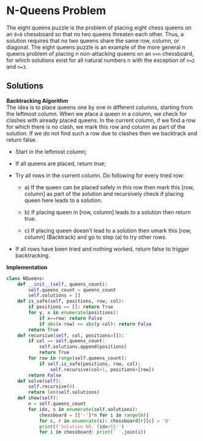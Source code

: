 # N-Queens Problem
The eight queens puzzle is the problem of placing eight chess queens on an `8×8` chessboard so that no two queens threaten each other. Thus, a solution requires that no two queens share the same row, column, or diagonal. The eight queens puzzle is an example of the more general n queens problem of placing n non-attacking queens on an `n×n` chessboard, for which solutions exist for all natural numbers n with the exception of `n=2` and `n=3`.

## Solutions
**Backtracking Algorithm** <br>
The idea is to place queens one by one in different columns, starting from the leftmost column. When we place a queen in a column, we check for clashes with already placed queens. In the current column, if we find a row for which there is no clash, we mark this row and column as part of the solution. If we do not find such a row due to clashes then we backtrack and return false.

+ Start in the leftmost column;

+ If all queens are placed, return true;

+ Try all rows in the current column.  Do following for every tried row:

    + a) If the queen can be placed safely in this row then mark this [row, column] as part of the solution and recursively check if placing queen here leads to a solution.

    + b) If placing queen in [row, column] leads to a solution then return true.

    + c) If placing queen doesn't lead to a solution then umark this [row, column] (Backtrack) and go to step (a) to try other rows.

+ If all rows have been tried and nothing worked, return false to trigger backtracking.

**Implementation** <br>
```python
class NQueens:
    def __init__(self, queens_count):
        self.queens_count = queens_count
        self.solutions = []
    def is_safe(self, positions, row, col):
        if positions == []: return True
        for y, x in enumerate(positions):
            if x==row: return False
            if abs(x-row) == abs(y-col): return False
        return True
    def recursive(self, col, positions=[]):
        if col == self.queens_count: 
            self.solutions.append(positions)
            return True
        for row in range(self.queens_count):
            if self.is_safe(positions, row, col):
                self.recursive(col+1, positions+[row])
        return False
    def solve(self):
        self.recursive(0)
        return len(self.solutions)
    def show(self):
        n = self.queens_count
        for idx, s in enumerate(self.solutions):
            chessboard = [['·']*n for i in range(n)]
            for c, r in enumerate(s): chessboard[r][c] = 'Q'
            print(f'Solution NO. {idx+1}:')
            for i in chessboard: print(' '.join(i))
```
